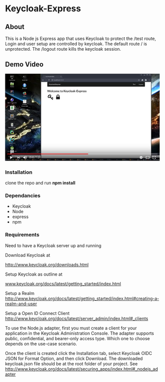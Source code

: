 
# Keycloak-Express

## About
This is a Node js Express app that uses Keycloak to protect the /test route, 
Login and user setup are controlled by keycloak. The default route / is unprotected. 
The /logout route kills the keycloak session. 

## Demo Video

[![ScreenShot](./keycloak-setup.jpg)](https://youtu.be/VAzI7f3pxec)

### Installation

clone the repo and run **npm install**

### Dependancies 
- Keycloak
- Node
- express
- npm 

### Requirements 
Need to have a Keycloak server up and running

Download Keycloak at 

http://www.keycloak.org/downloads.html

Setup Keycloak as outline at 

www.keycloak.org/docs/latest/getting_started/index.html

Setup a Realm
http://www.keycloak.org/docs/latest/getting_started/index.html#creating-a-realm-and-user

Setup a Open ID Connect Client
http://www.keycloak.org/docs/latest/server_admin/index.html#_clients

To use the Node.js adapter, first you must create a client for your application in the Keycloak Administration Console. The adapter supports public, confidential, and bearer-only access type. Which one to choose depends on the use-case scenario.

Once the client is created click the Installation tab, select Keycloak OIDC JSON for Format Option, and then click Download. The downloaded keycloak.json file should be at the root folder of your project.
See 
http://www.keycloak.org/docs/latest/securing_apps/index.html#_nodejs_adapter